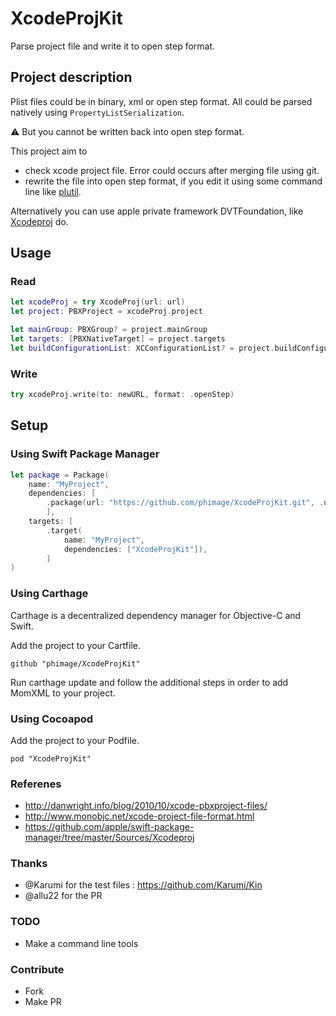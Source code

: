 # XcodeProjKit

Parse project file and write it to open step format.

## Project description

Plist files could be in binary, xml or open step format. All could be parsed natively using `PropertyListSerialization`.

:warning: But you cannot be written back into open step format.

This project aim to
- check xcode project file. Error could occurs after merging file using git.
- rewrite the file into open step format, if you edit it using some command line like [plutil](https://developer.apple.com/legacy/library/documentation/Darwin/Reference/ManPages/man1/plutil.1.html).

Alternatively you can use apple private framework DVTFoundation, like [Xcodeproj](https://github.com/CocoaPods/Xcodeproj) do.

## Usage

### Read

```swift
let xcodeProj = try XcodeProj(url: url)
let project: PBXProject = xcodeProj.project

let mainGroup: PBXGroup? = project.mainGroup
let targets: [PBXNativeTarget] = project.targets
let buildConfigurationList: XCConfigurationList? = project.buildConfigurationList
```

### Write

```swift
try xcodeProj.write(to: newURL, format: .openStep)
```

## Setup

### Using Swift Package Manager

```swift
let package = Package(
    name: "MyProject",
    dependencies: [
        .package(url: "https://github.com/phimage/XcodeProjKit.git", .upToNextMajor(from: "2.2.0")),
        ],
    targets: [
        .target(
            name: "MyProject",
            dependencies: ["XcodeProjKit"]),
        ]
)
```

### Using Carthage

Carthage is a decentralized dependency manager for Objective-C and Swift.

Add the project to your Cartfile.
```
github "phimage/XcodeProjKit"
```
Run carthage update and follow the additional steps in order to add MomXML to your project.

### Using Cocoapod

Add the project to your Podfile.
```
pod "XcodeProjKit"
```

### Referenes

- http://danwright.info/blog/2010/10/xcode-pbxproject-files/
- http://www.monobjc.net/xcode-project-file-format.html
- https://github.com/apple/swift-package-manager/tree/master/Sources/Xcodeproj

### Thanks

- @Karumi for the test files : https://github.com/Karumi/Kin
- @allu22 for the PR

### TODO

- Make a command line tools

### Contribute
- Fork
- Make PR
